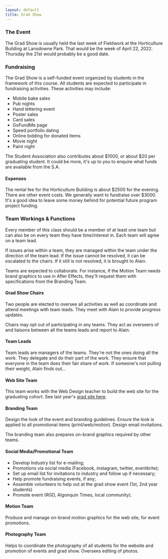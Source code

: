 ```yaml
---
layout: default
title: Grad Show
---
```

### The Event

The Grad Show is usually held the last week of Fieldwork at the Horticulture Building at Lansdowne Park. That would be the week of April 22, 2022. Thursday the 21st would probably be a good date.

### Fundraising

The Grad Show is a self-funded event organized by students in the framework of this course. All students are expected to participate in fundraising activities. These activities may include:

<ul class="columns3">
	<li>Mobile bake sales</li>
	<li>Pub nights</li>
	<li>Hand lettering event</li>
	<li>Poster sales</li>
	<li>Card sales</li>
	<li>GoFundMe page</li>
	<li>Speed portfolio dating</li>
	<li>Online bidding for donated items</li>
	<li>Movie night</li>
	<li>Paint night</li>
</ul>

The Student Association also contributes about $1000, or about $20 per graduating student. It could be more, it's up to you to enquire what funds are available from the S.A.

#### Expenses

The rental fee for the Horticulture Building is about $2500 for the evening. There are other event costs. We generally want to fundraise over $3000. It's a good idea to leave some money behind for potential future program project funding.

### Team Workings & Functions

Every member of this class should be a member of at least one team but can also be on every team they have time/interest in. Each team will agree on a team lead.

If issues arise within a team, they are managed within the team under the direction of the team lead. If the issue cannot be resolved, it can be escalated to the chairs. If it still is not resolved, it is brought to Alain.

Teams are expected to collaborate. For instance, if the Motion Team needs brand graphics to use in After Effects, they'll request them with specifications from the Branding Team.

#### Grad Show Chairs

Two people are elected to oversee all activities as well as coordinate and attend meetings with team leads. They meet with Alain to provide progress updates.

Chairs may opt out of participating in any teams. They act as overseers of and liaisons between all the teams leads and report to Alain.

#### Team Leads

Team leads are managers of the teams. They're not the ones doing all the work. They delegate and do their part of the work. They ensure that everyone in the team does their fair share of work. If someone's not pulling their weight, Alain finds out...

#### Web Site Team

This team works with the Web Design teacher to build the web site for the graduating cohort. See last year's <a href="https://2021.grads.algonquindesign.ca" title="2021 Grad Web Site" target="_blank">grad site here</a>.

#### Branding Team

Design the look of the event and branding guidelines. Ensure the look is applied to all promotional items (print/web/motion). Design email invitations.

The branding team also prepares on-brand graphics required by other teams.

#### Social Media/Promotional Team

- Develop Industry list for e-mailing;
- Promotions via social media (Facebook, instagram, twitter, eventbrite);
- Set up email list for invitations to industry and follow up if necessary;
- Help promote fundraising events, if any;
- Assemble volunteers to help out at the grad show event (1st, 2nd year students)
- Promote event (RGD, Algonquin Times, local community).

#### Motion Team

Produce and manage on-brand motion graphics for the web site, for event promotions.

#### Photography Team

Helps to coordinate the photography of all students for the website and promotion of events and grad show. Oversees editing of photos.

